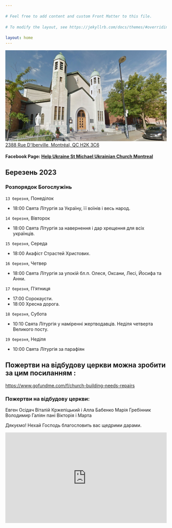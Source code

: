 ```yaml
---

# Feel free to add content and custom Front Matter to this file.

# To modify the layout, see https://jekyllrb.com/docs/themes/#overriding-theme-defaults

layout: home
---
```

![Church](assets/img/church_1.jpg)
[2388 Rue D'Iberville, Montréal, QC H2K 3C6](https://goo.gl/maps/bzQcvRP5gcxKyXX1A)
#### Facebook Page: [Help Ukraine St Michael Ukrainian Church Montreal](https://www.facebook.com/Help-Ukraine-St-Michael-Ukrainian-Church-Montreal-108145738525434)

## Березень 2023
### Розпорядок Богослужінь

`13 березня`, Понеділок
* 18:00  Свята Літургія за Україну, її воїнів і весь народ.

`14 березня`, Вівторок
* 18:00  Свята Літургія за навернення і дар хрещення для всіх українців.

`15 березня`, Середа
* 18:00  Акафіст Страстей Христових.

`16 березня`, Четвер
* 18:00  Свята Літургія за упокій бл.п. Олеся, Оксани, Лесі, Йосифа та Анни.

`17 березня`, П’ятниця
* 17:00  Сорокаусти.
* 18:00  Хресна дорога.

`18 березня`, Субота
* 10:10  Свята Літургія у наміренні жертводавців.
  Неділя четверта Великого посту.

`19 березня`, Неділя
* 10:00  Свята Літургія за парафіян


## Пожертви на відбудову церкви можна зробити за цим посиланням :
https://www.gofundme.com/f/church-building-needs-repairs
### Пожертви на відбудову церкви:
Евген Осідач
Віталій Кржепіцький і Алла Бабенко
Марія Гребінник
Володимир Галіян
пані Вікторія і Марта

Дякуємо! Нехай Господь благословить вас щедрими дарами.

<div style="position: relative;
  overflow: hidden;
  width: 100%;
  padding-top: 56.25%;">
    <iframe style="position: absolute;
top: 0;
left: 0;
bottom: 0;
right: 0;
width: 100%;
height: 100%;" src="https://www.youtube.com/embed/YK1-bxgVvSw?&autoplay=1" frameborder="0"></iframe>
</div>
